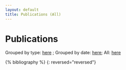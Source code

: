 ```yaml
---
layout: default
title: Publications (All)
---
```


# Publications

Grouped by type: [here](publications-type) ; Grouped by date: [here](publications-date); All: [here](publications-all)

{% bibliography %}
{: reversed="reversed"}

